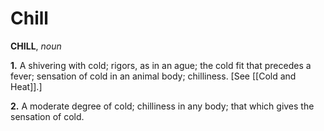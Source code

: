 # Chill

**CHILL**, _noun_

**1.** A shivering with cold; rigors, as in an ague; the cold fit that precedes a fever; sensation of cold in an animal body; chilliness. \[See [[Cold and Heat]].\]

**2.** A moderate degree of cold; chilliness in any body; that which gives the sensation of cold.